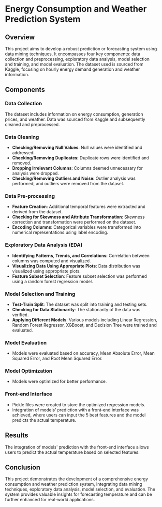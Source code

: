 # Energy Consumption and Weather Prediction System

## Overview

This project aims to develop a robust prediction or forecasting system using data mining techniques. It encompasses four key components: data collection and preprocessing, exploratory data analysis, model selection and training, and model evaluation. The dataset used is sourced from Kaggle, focusing on hourly energy demand generation and weather information.

## Components

### Data Collection

The dataset includes information on energy consumption, generation prices, and weather. Data was sourced from Kaggle and subsequently cleaned and preprocessed.

### Data Cleaning

- **Checking/Removing Null Values**: Null values were identified and addressed.
- **Checking/Removing Duplicates**: Duplicate rows were identified and removed.
- **Dropping Irrelevant Columns**: Columns deemed unnecessary for analysis were dropped.
- **Checking/Removing Outliers and Noise**: Outlier analysis was performed, and outliers were removed from the dataset.

### Data Pre-processing

- **Feature Creation**: Additional temporal features were extracted and derived from the dataset.
- **Checking for Skewness and Attribute Transformation**: Skewness correction and transformation were performed on the dataset.
- **Encoding Columns**: Categorical variables were transformed into numerical representations using label encoding.

### Exploratory Data Analysis (EDA)

- **Identifying Patterns, Trends, and Correlations**: Correlation between columns was computed and visualized.
- **Visualizing Data Using Appropriate Plots**: Data distribution was visualized using appropriate plots.
- **Feature Subset Selection**: Feature subset selection was performed using a random forest regression model.

### Model Selection and Training

- **Test-Train Split**: The dataset was split into training and testing sets.
- **Checking for Data Stationarity**: The stationarity of the data was verified.
- **Applying Different Models**: Various models including Linear Regression, Random Forest Regressor, XGBoost, and Decision Tree were trained and evaluated.

### Model Evaluation

- Models were evaluated based on accuracy, Mean Absolute Error, Mean Squared Error, and Root Mean Squared Error.

### Model Optimization

- Models were optimized for better performance.

### Front-end Interface

- Pickle files were created to store the optimized regression models.
- Integration of models' prediction with a front-end interface was achieved, where users can input the 5 best features and the model predicts the actual temperature.

## Results

The integration of models' prediction with the front-end interface allows users to predict the actual temperature based on selected features. 

## Conclusion

This project demonstrates the development of a comprehensive energy consumption and weather prediction system, integrating data mining techniques, exploratory data analysis, model selection, and evaluation. The system provides valuable insights for forecasting temperature and can be further enhanced for real-world applications.
